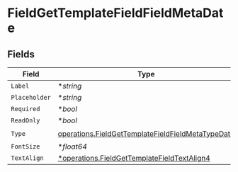 # FieldGetTemplateFieldFieldMetaDate


## Fields

| Field                                                                                                                  | Type                                                                                                                   | Required                                                                                                               | Description                                                                                                            |
| ---------------------------------------------------------------------------------------------------------------------- | ---------------------------------------------------------------------------------------------------------------------- | ---------------------------------------------------------------------------------------------------------------------- | ---------------------------------------------------------------------------------------------------------------------- |
| `Label`                                                                                                                | **string*                                                                                                              | :heavy_minus_sign:                                                                                                     | N/A                                                                                                                    |
| `Placeholder`                                                                                                          | **string*                                                                                                              | :heavy_minus_sign:                                                                                                     | N/A                                                                                                                    |
| `Required`                                                                                                             | **bool*                                                                                                                | :heavy_minus_sign:                                                                                                     | N/A                                                                                                                    |
| `ReadOnly`                                                                                                             | **bool*                                                                                                                | :heavy_minus_sign:                                                                                                     | N/A                                                                                                                    |
| `Type`                                                                                                                 | [operations.FieldGetTemplateFieldFieldMetaTypeDate](../../models/operations/fieldgettemplatefieldfieldmetatypedate.md) | :heavy_check_mark:                                                                                                     | N/A                                                                                                                    |
| `FontSize`                                                                                                             | **float64*                                                                                                             | :heavy_minus_sign:                                                                                                     | N/A                                                                                                                    |
| `TextAlign`                                                                                                            | [*operations.FieldGetTemplateFieldTextAlign4](../../models/operations/fieldgettemplatefieldtextalign4.md)              | :heavy_minus_sign:                                                                                                     | N/A                                                                                                                    |